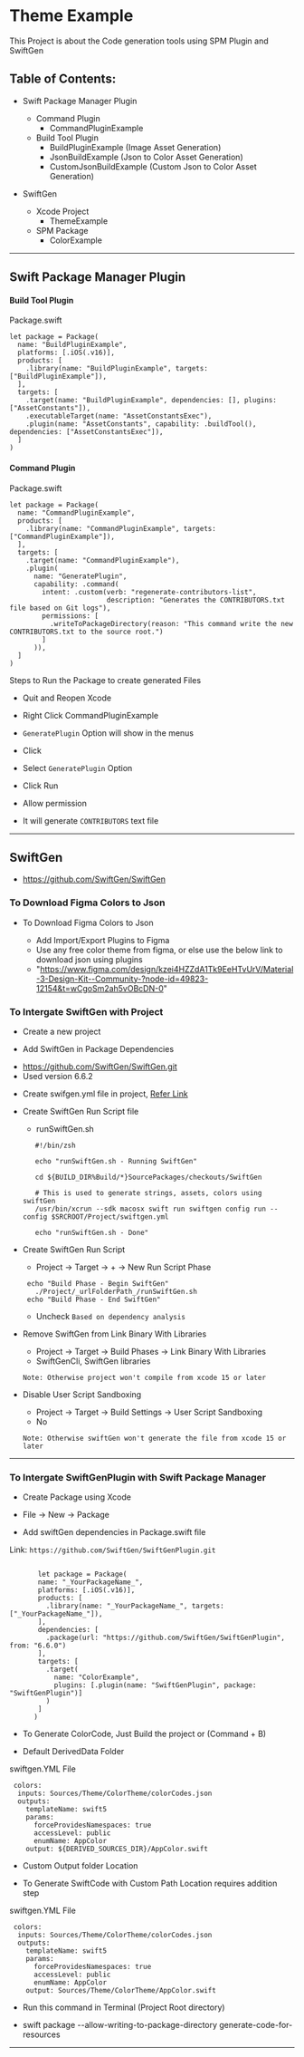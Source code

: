 # Theme Example

This Project is about the Code generation tools using SPM Plugin and SwiftGen

## Table of Contents:

- Swift Package Manager Plugin
   - Command Plugin
      - CommandPluginExample
   - Build Tool Plugin
     - BuildPluginExample (Image Asset Generation)
     - JsonBuildExample (Json to Color Asset Generation)
     - CustomJsonBuildExample (Custom Json to Color Asset Generation)
 
-  SwiftGen
    - Xcode Project
      - ThemeExample
    - SPM Package
       - ColorExample

----------------------------------------------------------------------------------------------------------------

## Swift Package Manager Plugin

#### Build Tool Plugin

Package.swift
```
let package = Package(
  name: "BuildPluginExample",
  platforms: [.iOS(.v16)],
  products: [
    .library(name: "BuildPluginExample", targets: ["BuildPluginExample"]),
  ],
  targets: [
    .target(name: "BuildPluginExample", dependencies: [], plugins: ["AssetConstants"]),
    .executableTarget(name: "AssetConstantsExec"),
    .plugin(name: "AssetConstants", capability: .buildTool(), dependencies: ["AssetConstantsExec"]),
  ]
)

```

#### Command Plugin

Package.swift
```
let package = Package(
  name: "CommandPluginExample",
  products: [
    .library(name: "CommandPluginExample", targets: ["CommandPluginExample"]),
  ],
  targets: [
    .target(name: "CommandPluginExample"),
    .plugin(
      name: "GeneratePlugin",
      capability: .command(
        intent: .custom(verb: "regenerate-contributors-list",
                        description: "Generates the CONTRIBUTORS.txt file based on Git logs"),
        permissions: [
          .writeToPackageDirectory(reason: "This command write the new CONTRIBUTORS.txt to the source root.")
        ]
      )),
  ]
)

```
Steps to Run the Package to create generated Files

 - Quit and Reopen Xcode
 - Right Click CommandPluginExample
 
 - `GeneratePlugin` Option will show in the menus
 - Click
 - Select `GeneratePlugin` Option
 - Click Run
 - Allow permission
 
 - It will generate `CONTRIBUTORS` text file
 
----------------------------------------------------------------------------------------------------------------


## SwiftGen

 - https://github.com/SwiftGen/SwiftGen
 
### To Download Figma Colors to Json

* To Download Figma Colors to Json

  - Add Import/Export Plugins to Figma
  - Use any free color theme from figma, or else use the below link to download json using plugins
  - "https://www.figma.com/design/kzei4HZZdA1Tk9EeHTvUrV/Material-3-Design-Kit--Community-?node-id=49823-12154&t=wCgoSm2ah5vOBcDN-0"


### To Intergate SwiftGen with Project

* Create a new project


* Add SwiftGen in Package Dependencies
 - https://github.com/SwiftGen/SwiftGen.git
 - Used version 6.6.2


* Create swifgen.yml file in project, [Refer Link](https://github.com/SwiftGen/SwiftGen)


* Create SwiftGen Run Script file
   
   - runSwiftGen.sh
     
   ```
      #!/bin/zsh

      echo "runSwiftGen.sh - Running SwiftGen"

      cd ${BUILD_DIR%Build/*}SourcePackages/checkouts/SwiftGen

      # This is used to generate strings, assets, colors using swiftGen
      /usr/bin/xcrun --sdk macosx swift run swiftgen config run --config $SRCROOT/Project/swiftgen.yml

      echo "runSwiftGen.sh - Done"
   ```
   
* Create SwiftGen Run Script

   - Project -> Target -> + -> New Run Script Phase
   
   ``` @swift
    echo "Build Phase - Begin SwiftGen"
      ./Project/_urlFolderPath_/runSwiftGen.sh
    echo "Build Phase - End SwiftGen"
   ```
   - Uncheck `Based on dependency analysis`
   
* Remove SwiftGen from Link Binary With Libraries
 
     - Project -> Target -> Build Phases -> Link Binary With Libraries
     - SwiftGenCli, SwiftGen libraries
     
  `Note: Otherwise project won't compile from xcode 15 or later`
  
* Disable User Script Sandboxing
 
     - Project -> Target -> Build Settings -> User Script Sandboxing
     - No
     
  `Note: Otherwise swiftGen won't generate the file from xcode 15 or later`
     
     
     
----------------------------------------------------------------------------------------------------------------



### To Intergate SwiftGenPlugin with Swift Package Manager


* Create Package using Xcode

 - File -> New -> Package

* Add swiftGen dependencies in Package.swift file
 
 Link: `https://github.com/SwiftGen/SwiftGenPlugin.git`
 
 ``` @swift
 
        let package = Package(
        name: "_YourPackageName_",
        platforms: [.iOS(.v16)],
        products: [
          .library(name: "_YourPackageName_", targets: ["_YourPackageName_"]),
        ],
        dependencies: [
          .package(url: "https://github.com/SwiftGen/SwiftGenPlugin", from: "6.6.0")
        ],
        targets: [
          .target(
            name: "ColorExample",
            plugins: [.plugin(name: "SwiftGenPlugin", package: "SwiftGenPlugin")]
          )
        ]
       )

 ```

* To Generate ColorCode, Just Build the project or (Command + B)

* Default DerivedData Folder

swiftgen.YML File

``` @swift
 colors:
  inputs: Sources/Theme/ColorTheme/colorCodes.json
  outputs:
    templateName: swift5
    params:
      forceProvidesNamespaces: true
      accessLevel: public
      enumName: AppColor
    output: ${DERIVED_SOURCES_DIR}/AppColor.swift

```


* Custom Output folder Location

- To Generate SwiftCode with Custom Path Location requires addition step

swiftgen.YML File

``` 
 colors:
  inputs: Sources/Theme/ColorTheme/colorCodes.json
  outputs:
    templateName: swift5
    params:
      forceProvidesNamespaces: true
      accessLevel: public
      enumName: AppColor
    output: Sources/Theme/ColorTheme/AppColor.swift

```
* Run this command in Terminal (Project Root directory)

 - swift package --allow-writing-to-package-directory generate-code-for-resources

------------------------------------------------------------------------------------------------------------
